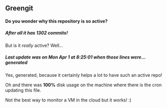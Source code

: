 ## Greengit

#### Do you wonder why this repository is so active?

##### After all it has 1302 commits!

But is it *really* active? Well...

##### Last update was on Mon Apr 1 at 8:25:01 when those lines were... generated

Yes, generated, because it certainly helps a lot to have such an active repo!

Oh and there was **100%** disk usage on the machine
where there is the cron updating this file.

Not the best way to monitor a VM in the cloud but it works! :)
